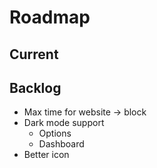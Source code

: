 # Roadmap

## Current

## Backlog

- Max time for website -> block
- Dark mode support
  - Options
  - Dashboard
- Better icon
